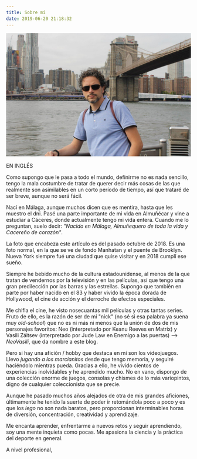 ```yaml
---
title: Sobre mí
date: 2019-06-20 21:18:32
---
```

![En Brooklyn, con vistas a Manhatan](index/about-me.jpg "Simplemente yo")

EN INGLÉS

Como supongo que le pasa a todo el mundo, definirme no es nada sencillo, tengo la mala costumbre de tratar de querer decir más cosas de las que realmente son asimilables en un corto período de tiempo, así que trataré de ser breve, aunque no será fácil.

Nací en Málaga, aunque muchos dicen que es mentira, hasta que les muestro el dni. Pasé una parte importante de mi vida en Almuñécar y vine a estudiar a Cáceres, donde actualmente tengo mi vida entera. Cuando me lo preguntan, suelo decir: _"Nacido en Málaga, Almuñequero de toda la vida y Cacereño de corazón"_.

La foto que encabeza este artículo es del pasado octubre de 2018. Es una foto normal, en la que se ve de fondo Manhatan y el puente de Brooklyn. Nueva York siempre fué una ciudad que quise visitar y en 2018 cumplí ese sueño. 

Siempre he bebido mucho de la cultura estadounidense, al menos de la que tratan de vendernos por la televisión y en las películas, así que tengo una gran predilección por las barras y las estrellas. Supongo que también en parte por haber nacido en el 83 y haber vivido la época dorada de Hollywood, el cine de acción y el derroche de efectos especiales.

Me chifla el cine, he visto nosecuantas mil películas y otras tantas series. Fruto de ello, es la razón de ser de mi "nick" (no sé si esa palabra ya suena muy _old-school_) que no es ni más ni menos que la unión de dos de mis personajes favoritos: Neo (interpretado por Keanu Reeves en Matrix) y Vasili Záitsev (interpretado por Jude Law en Enemigo a las puertas) --> _NeoVasili_, que da nombre a este blog.

Pero si hay una afición / hobby que destaca en mí son los videojuegos. Llevo _jugando a los marcianitos_ desde que tengo memoria, y seguiré haciéndolo mientras pueda. Gracias a ello, he vivido cientos de experiencias inolvidables y he aprendido mucho. No en vano, dispongo de una colección enorme de juegos, consolas y chismes de lo más variopintos, digno de cualquier coleccionista que se precie.

Aunque he pasado muchos años alejados de otra de mis grandes aficiones, últimamente he tenido la suerte de poder ir retomándola poco a poco y es que los _lego_ no son nada baratos, pero proporcionan interminables horas de diversión, concentración, creatividad y aprendizaje.

Me encanta aprender, enfrentarme a nuevos retos y seguir aprendiendo, soy una mente inquieta como pocas. Me apasiona la ciencia y la práctica del deporte en general.

A nivel profesional, 